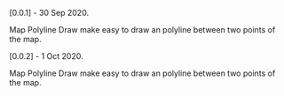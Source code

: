 [0.0.1] - 30 Sep 2020.

Map Polyline Draw make easy to draw an polyline between two points of the map.

[0.0.2] - 1 Oct 2020.

Map Polyline Draw make easy to draw an polyline between two points of the map.

